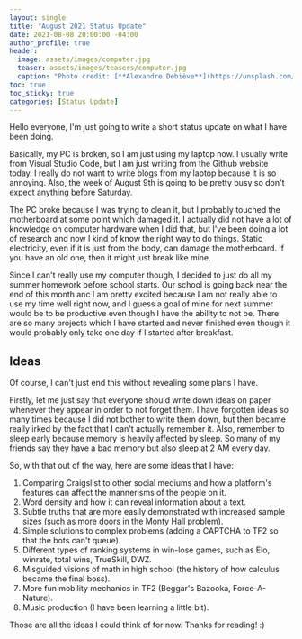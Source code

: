 ```yaml
---
layout: single
title: "August 2021 Status Update"
date: 2021-08-08 20:00:00 -04:00
author_profile: true
header: 
  image: assets/images/computer.jpg
  teaser: assets/images/teasers/computer.jpg
  caption: "Photo credit: [**Alexandre Debiève**](https://unsplash.com/photos/FO7JIlwjOtU)"
toc: true
toc_sticky: true
categories: [Status Update]
---
```


Hello everyone, I'm just going to write a short status update on what I have been doing.

Basically, my PC is broken, so I am just using my laptop now. I usually write from Visual Studio Code, but I am just writing from the Github website today. I really do not want to write blogs from my laptop because it is so annoying. Also, the week of August 9th is going to be pretty busy so don't expect anything before Saturday. 

The PC broke because I was trying to clean it, but I probably touched the motherboard at some point which damaged it. I actually did not have a lot of knowledge on computer hardware when I did that, but I've been doing a lot of research and now I kind of know the right way to do things. Static electricity, even if it is just from the body, can damage the motherboard. If you have an old one, then it might just break like mine. 

Since I can't really use my computer though, I decided to just do all my summer homework before school starts. Our school is going back near the end of this month anc I am pretty excited because I am not really able to use my time well right now, and I guess a goal of mine for next summer would be to be productive even though I have the ability to not be. There are so many projects which I have started and never finished even though it would probably only take one day if I started after breakfast. 

## Ideas
Of course, I can't just end this without revealing some plans I have. 

Firstly, let me just say that everyone should write down ideas on paper whenever they appear in order to not forget them. I have forgotten ideas so many times because I did not bother to write them down, but then became really irked by the fact that I can't actually remember it. Also, remember to sleep early because memory is heavily affected by sleep. So many of my friends say they have a bad memory but also sleep at 2 AM every day. 

So, with that out of the way, here are some ideas that I have:

1. Comparing Craigslist to other social mediums and how a platform's features can affect the mannerisms of the people on it.
2. Word density and how it can reveal information about a text. 
3. Subtle truths that are more easily demonstrated with increased sample sizes (such as more doors in the Monty Hall problem).
4. Simple solutions to complex problems (adding a CAPTCHA to TF2 so that the bots can't queue).
5. Different types of ranking systems in win-lose games, such as Elo, winrate, total wins, TrueSkill, DWZ. 
6. Misguided visions of math in high school (the history of how calculus became the final boss).
7. More fun mobility mechanics in TF2 (Beggar's Bazooka, Force-A-Nature). 
8. Music production (I have been learning a little bit).

Those are all the ideas I could think of for now. Thanks for reading! :)

